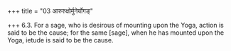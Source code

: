 +++
title = "03 आरुरुक्षोर्मुनेर्योगङ्"

+++
6.3. For a sage, who is desirous of mounting upon the Yoga, action is
said to be the cause; for the same \[sage\], when he has mounted upon
the Yoga, ietude is said to be the cause.
